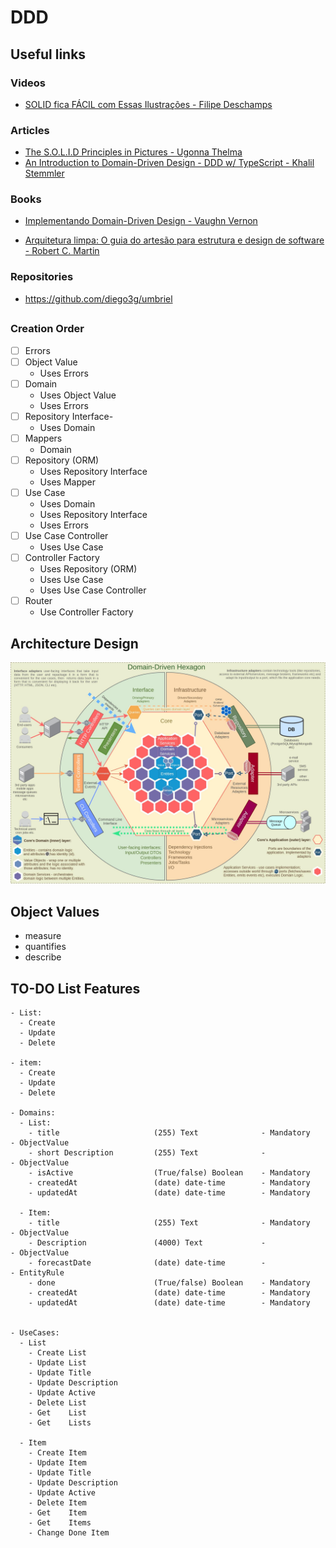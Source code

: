 # DDD

## Useful links

### Videos

- [SOLID fica FÁCIL com Essas Ilustrações - Filipe Deschamps](https://www.youtube.com/watch?v=6SfrO3D4dHM)

### Articles

- [The S.O.L.I.D Principles in Pictures - Ugonna Thelma](https://medium.com/backticks-tildes/the-s-o-l-i-d-principles-in-pictures-b34ce2f1e898)
- [An Introduction to Domain-Driven Design - DDD w/ TypeScript - Khalil Stemmler](https://khalilstemmler.com/articles/domain-driven-design-intro/)

### Books

- [Implementando Domain-Driven Design - Vaughn Vernon](https://www.amazon.com.br/Implementando-Domain-Driven-design-Vernon/dp/8576089521/ref=pd_sbs_sccl_6/144-5534853-6406169?pd_rd_w=OuUf0&pf_rd_p=1eb83ecb-3d38-4c15-9700-c733345d3c82&pf_rd_r=9TZABDK9H0Y2YVMSE9MN&pd_rd_r=d0b15ca6-ffa2-4a2e-9de4-6c0c7bed63cb&pd_rd_wg=xYRSI&pd_rd_i=8576089521&psc=1)

- [Arquitetura limpa: O guia do artesão para estrutura e design de software - Robert C. Martin](https://www.amazon.com.br/Arquitetura-Limpa-Artes%C3%A3o-Estrutura-Software/dp/8550804606/ref=sr_1_1?keywords=arquitetura+limpa&qid=1653314570&s=books&sprefix=arquitetur%2Cstripbooks%2C202&sr=1-1&ufe=app_do%3Aamzn1.fos.6d798eae-cadf-45de-946a-f477d47705b9)

### Repositories
- https://github.com/diego3g/umbriel

##

### Creation Order

- [ ] Errors
- [ ] Object Value
  - Uses Errors
- [ ] Domain
  - Uses Object Value
  - Uses Errors
- [ ] Repository Interface-
  - Uses Domain
- [ ] Mappers
  - Domain
- [ ] Repository (ORM)
  - Uses Repository Interface
  - Uses Mapper
- [ ] Use Case
  - Uses Domain
  - Uses Repository Interface
  - Uses Errors
- [ ] Use Case Controller
  - Uses Use Case
- [ ] Controller Factory
  - Uses Repository (ORM)
  - Uses Use Case
  - Uses Use Case Controller
- [ ] Router
  - Use Controller Factory

## Architecture Design

![DDD Architecture](/assets/ddd.jpg)

## Object Values 
- measure
- quantifies
- describe

## TO-DO List Features 
```
- List:
  - Create
  - Update
  - Delete

- item:
  - Create
  - Update
  - Delete

- Domains:
  - List:
    - title                     (255) Text              - Mandatory   - ObjectValue
    - short Description         (255) Text              -             - ObjectValue
    - isActive                  (True/false) Boolean    - Mandatory
    - createdAt                 (date) date-time        - Mandatory
    - updatedAt                 (date) date-time        - Mandatory

  - Item:
    - title                     (255) Text              - Mandatory   - ObjectValue
    - Description               (4000) Text             -             - ObjectValue
    - forecastDate              (date) date-time        -             - EntityRule
    - done                      (True/false) Boolean    - Mandatory
    - createdAt                 (date) date-time        - Mandatory
    - updatedAt                 (date) date-time        - Mandatory


- UseCases:
  - List
    - Create List
    - Update List
    - Update Title
    - Update Description
    - Update Active
    - Delete List
    - Get    List
    - Get    Lists

  - Item
    - Create Item
    - Update Item
    - Update Title
    - Update Description
    - Update Active
    - Delete Item 
    - Get    Item
    - Get    Items
    - Change Done Item
```
